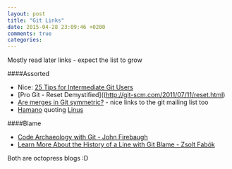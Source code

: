 ```yaml
---
layout: post
title: "Git Links"
date: 2015-04-28 23:09:46 +0200
comments: true
categories:
---
```


Mostly read later links - expect the list to grow

####Assorted

- Nice: [25 Tips for Intermediate Git Users](
https://www.andyjeffries.co.uk/25-tips-for-intermediate-git-users/)
- [Pro Git - Reset Demystified]((http://git-scm.com/2011/07/11/reset.html)
- [Are merges in Git symmetric?][1] - nice links to the git mailing list too
- [Hamano][2] quoting [Linus][3]

####Blame

- [Code Archaeology with Git - John Firebaugh](
http://jfire.io/blog/2012/03/07/code-archaeology-with-git/)
- [Learn More About the History of a Line with Git Blame - Zsolt Fabók](
http://zsoltfabok.com/blog/2012/02/git-blame-line-history/)

Both are octopress blogs :D


  [1]: http://stackoverflow.com/q/12192526/281545
  [2]: http://gitster.livejournal.com/35628.html
  [3]: http://article.gmane.org/gmane.comp.version-control.git/217
